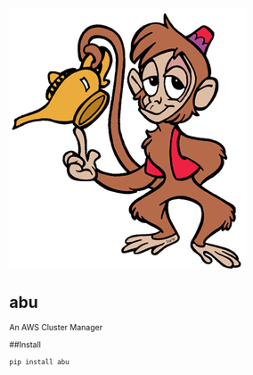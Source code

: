 ![alt text](https://raw.githubusercontent.com/lxc-xx/abu/master/abu_lamp.gif)
# abu
An AWS Cluster Manager

##Install
```
pip install abu
```
